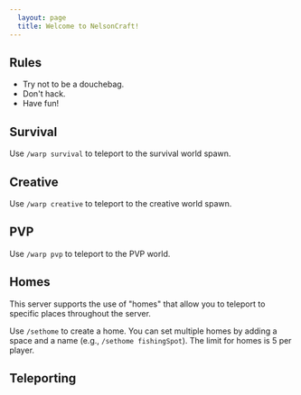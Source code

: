 ```yaml
---
  layout: page
  title: Welcome to NelsonCraft!
---
```


## Rules

- Try not to be a douchebag.
- Don't hack.
- Have fun!

## Survival

Use `/warp survival` to teleport to the survival world spawn.

## Creative

Use `/warp creative` to teleport to the creative world spawn.

## PVP

Use `/warp pvp` to teleport to the PVP world.

## Homes

This server supports the use of "homes" that allow you to teleport to specific places throughout the server.

Use `/sethome` to create a home. You can set multiple homes by adding a space and a name (e.g., `/sethome fishingSpot`). The limit for homes is 5 per player.

## Teleporting
